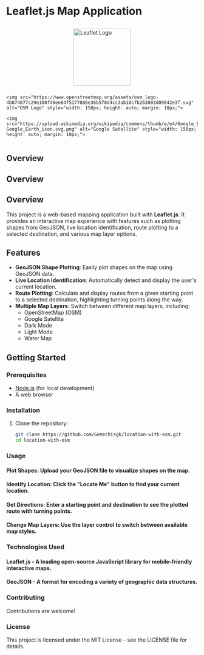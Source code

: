 
# Leaflet.js Map Application

<div style="display: flex; justify-content: center; align-items: center; flex-wrap: wrap;">
    <img src="https://leafletjs.com/docs/images/logo.png" alt="Leaflet Logo" style="width: 150px; height: auto; margin: 10px;">
   
    <img src="https://www.openstreetmap.org/assets/osm_logo-4b074077c29e100f40ee64f5177886e36b570d4cc3ab10c7b263003d09642e3f.svg" alt="OSM Logo" style="width: 150px; height: auto; margin: 10px;">
    
    <img src="https://upload.wikimedia.org/wikipedia/commons/thumb/e/e4/Google_Earth_icon.svg/180px-Google_Earth_icon.svg.png" alt="Google Satellite" style="width: 150px; height: auto; margin: 10px;">
</div>

## Overview

## Overview
## Overview

This project is a web-based mapping application built with **Leaflet.js**. It provides an interactive map experience with features such as plotting shapes from GeoJSON, live location identification, route plotting to a selected destination, and various map layer options.

## Features

- **GeoJSON Shape Plotting**: Easily plot shapes on the map using GeoJSON data.
- **Live Location Identification**: Automatically detect and display the user's current location.
- **Route Plotting**: Calculate and display routes from a given starting point to a selected destination, highlighting turning points along the way.
- **Multiple Map Layers**: Switch between different map layers, including:
  - OpenStreetMap (OSM)
  - Google Satellite
  - Dark Mode
  - Light Mode
  - Water Map

## Getting Started

### Prerequisites

- [Node.js](https://nodejs.org/) (for local development)
- A web browser

### Installation

1. Clone the repository:
   ```bash
   git clone https://github.com/Gemechisgk/location-with-osm.git
   cd location-with-osm
### Usage
#### Plot Shapes: Upload your GeoJSON file to visualize shapes on the map.
#### Identify Location: Click the "Locate Me" button to find your current location.
#### Get Directions: Enter a starting point and destination to see the plotted route with turning points.
#### Change Map Layers: Use the layer control to switch between available map styles.
### Technologies Used
#### Leaflet.js - A leading open-source JavaScript library for mobile-friendly interactive maps.
#### GeoJSON - A format for encoding a variety of geographic data structures.
### Contributing
Contributions are welcome! 

### License
This project is licensed under the MIT License - see the LICENSE file for details.




